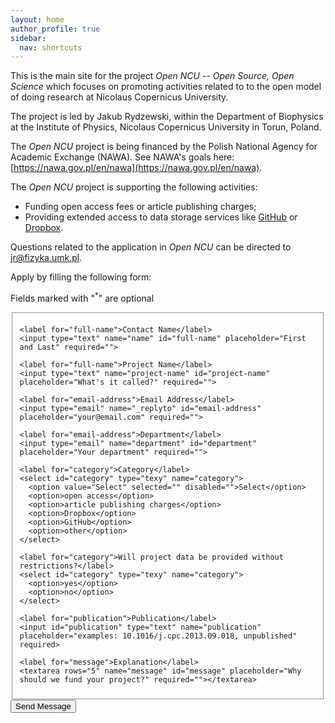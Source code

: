 ```yaml
---
layout: home
author_profile: true
sidebar:
  nav: shortcuts
---
```

This is the main site for the project *Open NCU -- Open Source, Open Science*
which focuses on promoting activities related to to the open model of doing 
research at Nicolaus Copernicus University.

The project is led by Jakub Rydzewski, within the Department of Biophysics 
at the Institute of Physics, Nicolaus Copernicus University in Torun, Poland.

The *Open NCU* project is being financed by the Polish National Agency for
Academic Exchange (NAWA). See NAWA's goals here: 
[https://nawa.gov.pl/en/nawa](https://nawa.gov.pl/en/nawa).

The *Open NCU* project is supporting the following activities:
* Funding open access fees or article publishing charges;
* Providing extended access to data storage services like 
  [GitHub](https://github.com) or [Dropbox](https://dropbox.com).

Questions related to the application in *Open NCU* can be directed to 
<jr@fizyka.umk.pl>. 

Apply by filling the following form:

Fields marked with "<sup>*</sup>" are optional

<form id="fs-frm" name="open-ncu-form" accept-charset="utf-8" action="https://formspree.io/xyygvnbv" method="post">
  <fieldset id="fs-frm-inputs">

    <label for="full-name">Contact Name</label>
    <input type="text" name="name" id="full-name" placeholder="First and Last" required="">

    <label for="full-name">Project Name</label>
    <input type="text" name="project-name" id="project-name" placeholder="What's it called?" required="">

    <label for="email-address">Email Address</label>
    <input type="email" name="_replyto" id="email-address" placeholder="your@email.com" required="">

    <label for="email-address">Department</label>
    <input type="email" name="department" id="department" placeholder="Your department" required="">

    <label for="category">Category</label>
    <select id="category" type="texy" name="category">
      <option value="Select" selected="" disabled="">Select</option>
      <option>open access</option>
      <option>article publishing charges</option>
      <option>Dropbox</option>
      <option>GitHub</option>
      <option>other</option>
    </select> 

    <label for="category">Will project data be provided without restrictions?</label>
    <select id="category" type="texy" name="category">
      <option>yes</option>
      <option>no</option>
    </select>
    
    <label for="publication">Publication</label>
    <input id="publication" type="text" name="publication" placeholder="examples: 10.1016/j.cpc.2013.09.018, unpublished" required>

    <label for="message">Explanation</label>
    <textarea rows="5" name="message" id="message" placeholder="Why should we fund your project?" required=""></textarea>

  <input type="hidden" name="_subject" id="email-subject" value="Open-NCU Form Submission">

  </fieldset>

  <input type="submit" value="Send Message">
</form>
